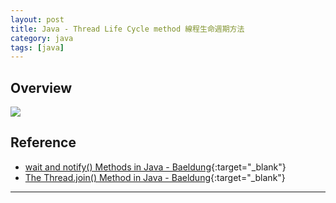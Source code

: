 ```yaml
---
layout: post
title: Java - Thread Life Cycle method 線程生命週期方法
category: java
tags: [java]
---
```


## Overview

![](https://www.hauchenglee.com/assets/images/java/Life_cycle_of_a_Thread_in_Java.jpg)

## Reference

- [wait and notify() Methods in Java - Baeldung](https://www.baeldung.com/java-wait-notify){:target="_blank"}
- [The Thread.join() Method in Java - Baeldung](https://www.baeldung.com/java-thread-join){:target="_blank"}

---